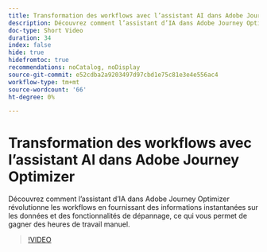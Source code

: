 ```yaml
---
title: Transformation des workflows avec l’assistant AI dans Adobe Journey Optimizer
description: Découvrez comment l’assistant d’IA dans Adobe Journey Optimizer révolutionne les workflows en fournissant des informations instantanées sur les données et des fonctionnalités de dépannage, ce qui vous permet de gagner des heures de travail manuel.
doc-type: Short Video
duration: 34
index: false
hide: true
hidefromtoc: true
recommendations: noCatalog, noDisplay
source-git-commit: e52cdba2a9203497d97cbd1e75c81e3e4e556ac4
workflow-type: tm+mt
source-wordcount: '66'
ht-degree: 0%

---
```



# Transformation des workflows avec l’assistant AI dans Adobe Journey Optimizer

Découvrez comment l’assistant d’IA dans Adobe Journey Optimizer révolutionne les workflows en fournissant des informations instantanées sur les données et des fonctionnalités de dépannage, ce qui vous permet de gagner des heures de travail manuel.

<!-- 65_S653_3442539_33_transforming-workflows-with-ai-assistant-in-adobe-journey-optimizer -->
>[!VIDEO](https://video.tv.adobe.com/v/3458195/?learn=on&enablevpops=true)
